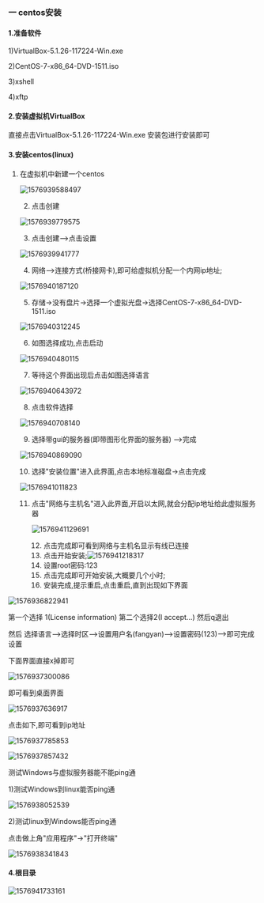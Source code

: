 ### 一 centos安装

#### 1.准备软件

1)VirtualBox-5.1.26-117224-Win.exe   

2)CentOS-7-x86_64-DVD-1511.iso

3)xshell

4)xftp

#### 2.安装虚拟机VirtualBox

直接点击VirtualBox-5.1.26-117224-Win.exe 安装包进行安装即可

#### 3.安装centos(linux)

1. 在虚拟机中新建一个centos

   ![1576939588497](assets/1576939588497.png)

   2. 点击创建

   ![1576939779575](assets/1576939779575.png)

   3. 点击创建-->点击设置

   ![1576939941777](assets/1576939941777.png)

   4. 网络-->连接方式(桥接网卡),即可给虚拟机分配一个内网ip地址;

   ![1576940187120](assets/1576940187120.png)

   5. 存储->没有盘片->选择一个虚拟光盘->选择CentOS-7-x86_64-DVD-1511.iso

   ![1576940312245](assets/1576940312245.png)

   6. 如图选择成功,点击启动

   ![1576940480115](assets/1576940480115.png)

   7. 等待这个界面出现后点击如图选择语言

   ![1576940643972](assets/1576940643972.png)

   8. 点击软件选择

   ![1576940708140](assets/1576940708140.png)

   9. 选择带gui的服务器(即带图形化界面的服务器)  -->完成

   ![1576940869090](assets/1576940869090.png)

   10. 选择"安装位置"进入此界面,点击本地标准磁盘->点击完成

   ![1576941011823](assets/1576941011823.png)

   11. 点击"网络与主机名"进入此界面,开启以太网,就会分配ip地址给此虚拟服务器

       ![1576941129691](assets/1576941129691.png)

       12. 点击完成即可看到网络与主机名显示有线已连接
       13. 点击开始安装;![1576941218317](assets/1576941218317.png)
       14. 设置root密码:123
       15. 点击完成即可开始安装,大概要几个小时;
       16. 安装完成,提示重启,点击重启,直到出现如下界面

![1576936822941](assets/1576936822941.png)

第一个选择 1(License information)   第二个选择2(I accept...)   然后q退出

然后 选择语言-->选择时区-->设置用户名(fangyan)-->设置密码(123)-->即可完成设置

下面界面直接x掉即可

![1576937300086](assets/1576937300086.png)

即可看到桌面界面

![1576937636917](assets/1576937636917.png)

点击如下,即可看到ip地址

![1576937785853](assets/1576937785853.png)

![1576937857432](assets/1576937857432.png)

测试Windows与虚拟服务器能不能ping通

1)测试Windows到linux能否ping通

![1576938052539](assets/1576938052539.png)

2)测试linux到Windows能否ping通

点击做上角"应用程序"->"打开终端"

![1576938341843](assets/1576938341843.png)

#### 4.根目录

![1576941733161](assets/1576941733161.png)





